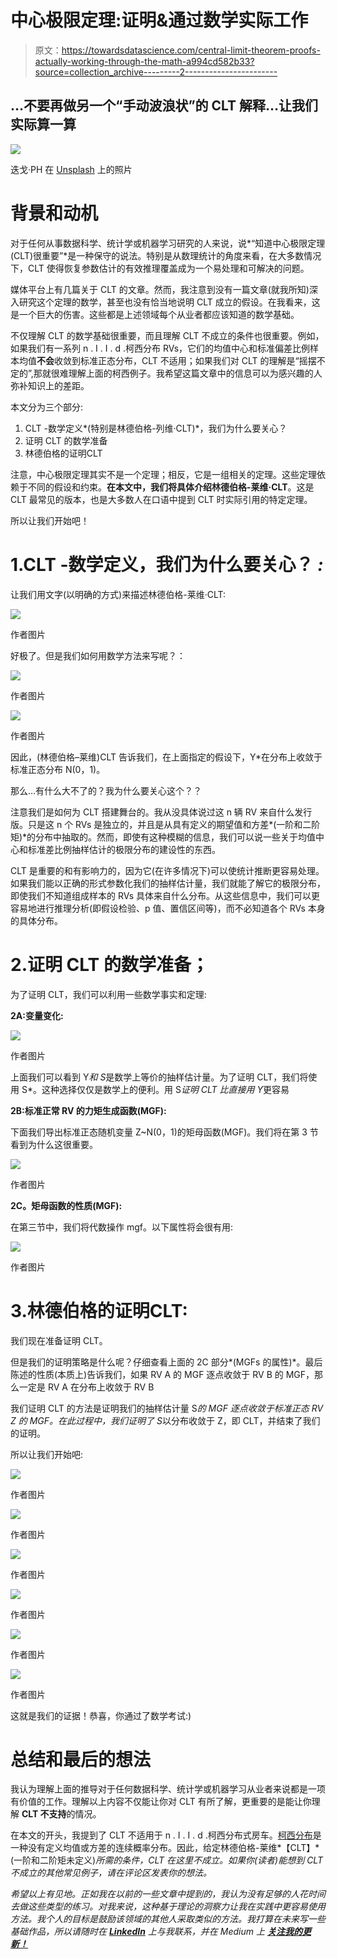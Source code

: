 # 中心极限定理:证明&通过数学实际工作

> 原文：<https://towardsdatascience.com/central-limit-theorem-proofs-actually-working-through-the-math-a994cd582b33?source=collection_archive---------2----------------------->

## …不要再做另一个“手动波浪状”的 CLT 解释…让我们实际算一算

![](img/9ebf3c1cb41bdf02cf97d503372e2970.png)

迭戈·PH 在 [Unsplash](https://unsplash.com?utm_source=medium&utm_medium=referral) 上的照片

# 背景和动机

对于任何从事数据科学、统计学或机器学习研究的人来说，说*“知道中心极限定理(CLT)很重要”*是一种保守的说法。特别是从数理统计的角度来看，在大多数情况下，CLT 使得恢复参数估计的有效推理覆盖成为一个易处理和可解决的问题。

媒体平台上有几篇关于 CLT 的文章。然而，我注意到没有一篇文章(就我所知)深入研究这个定理的数学，甚至也没有恰当地说明 CLT 成立的假设。在我看来，这是一个巨大的伤害。这些都是上述领域每个从业者都应该知道的数学基础。

不仅理解 CLT 的数学基础很重要，而且理解 CLT 不成立的条件也很重要。例如，如果我们有一系列 n . I . I . d .柯西分布 RVs，它们的均值中心和标准偏差比例样本均值**不会**收敛到标准正态分布，CLT 不适用；如果我们对 CLT 的理解是“摇摆不定的”,那就很难理解上面的柯西例子。我希望这篇文章中的信息可以为感兴趣的人弥补知识上的差距。

本文分为三个部分:

1.  CLT -数学定义*(特别是林德伯格-列维·CLT)*，我们为什么要关心？
2.  证明 CLT 的数学准备
3.  林德伯格的证明CLT

注意，中心极限定理其实不是一个定理；相反，它是一组相关的定理。这些定理依赖于不同的假设和约束。**在本文中，我们将具体介绍林德伯格-莱维·CLT**。这是 CLT 最常见的版本，也是大多数人在口语中提到 CLT 时实际引用的特定定理。

所以让我们开始吧！

# 1.CLT -数学定义，我们为什么要关心？ *:*

让我们用文字(以明确的方式)来描述林德伯格-莱维·CLT:

![](img/adae1d364d56b9743f2860bc235bbefc.png)

作者图片

好极了。但是我们如何用数学方法来写呢？：

![](img/47f4ecfcb05ae0dca40bae8d36327b7a.png)

作者图片

![](img/4f6ea6b6909c1d062042688f08c0d47f.png)

作者图片

因此，(林德伯格–莱维)CLT 告诉我们，在上面指定的假设下，Y*在分布上收敛于标准正态分布 N(0，1)。

那么…有什么大不了的？我为什么要关心这个？？

注意我们是如何为 CLT 搭建舞台的。我从没具体说过这 n 辆 RV 来自什么发行版。只是这 n 个 RVs 是独立的，并且是从具有定义的期望值和方差*(一阶和二阶矩)*的分布中抽取的。然而，即使有这种模糊的信息，我们可以说一些关于均值中心和标准差比例抽样估计的极限分布的建设性的东西。

CLT 是重要的和有影响力的，因为它(在许多情况下)可以使统计推断更容易处理。如果我们能以正确的形式参数化我们的抽样估计量，我们就能了解它的极限分布，即使我们不知道组成样本的 RVs 具体来自什么分布。从这些信息中，我们可以更容易地进行推理分析(即假设检验、p 值、置信区间等)，而不必知道各个 RVs 本身的具体分布。

# 2.证明 CLT 的数学准备；

为了证明 CLT，我们可以利用一些数学事实和定理:

**2A:变量变化:**

![](img/2a1a7a248ad2530c3ddb5f798e0bec5b.png)

作者图片

上面我们可以看到 Y*和 S*是数学上等价的抽样估计量。为了证明 CLT，我们将使用 S*。这种选择仅仅是数学上的便利。用 S*证明 CLT 比直接用 Y*更容易

**2B:标准正常 RV 的力矩生成函数(MGF):**

下面我们导出标准正态随机变量 Z~N(0，1)的矩母函数(MGF)。我们将在第 3 节看到为什么这很重要。

![](img/a18c6c0b6e2f3b26f78d057820d0d449.png)

作者图片

**2C。矩母函数的性质(MGF):**

在第三节中，我们将代数操作 mgf。以下属性将会很有用:

![](img/e8fad618c13ae3fc60ff8dd504c4f872.png)

作者图片

# 3.林德伯格的证明CLT:

我们现在准备证明 CLT。

但是我们的证明策略是什么呢？仔细查看上面的 2C 部分*(MGFs 的属性)*。最后陈述的性质(本质上)告诉我们，如果 RV A 的 MGF 逐点收敛于 RV B 的 MGF，那么一定是 RV A 在分布上收敛于 RV B

我们证明 CLT 的方法是证明我们的抽样估计量 S*的 MGF 逐点收敛于标准正态 RV Z 的 MGF。在此过程中，我们证明了 S*以分布收敛于 Z，即 CLT，并结束了我们的证明。

所以让我们开始吧:

![](img/f73d6113f2584c61162224f26804c4eb.png)

作者图片

![](img/cad8bfd6ea99f98fe91ff5f1364afc65.png)

作者图片

![](img/78f7301931b682f82c2f6d0c406373ae.png)

作者图片

![](img/3fbe57b772147862e6c3e2187e7ca222.png)

作者图片

![](img/f43d4e6f5ddce43b755e565f3adbca5a.png)

作者图片

![](img/b24343c4770145294b4286d5ceeb48cf.png)

作者图片

这就是我们的证据！恭喜，你通过了数学考试:)

# 总结和最后的想法

我认为理解上面的推导对于任何数据科学、统计学或机器学习从业者来说都是一项有价值的工作。理解以上内容不仅能让你对 CLT 有所了解，更重要的是能让你理解 **CLT 不支持**的情况。

在本文的开头，我提到了 CLT 不适用于 n . I . I . d .柯西分布式房车。[柯西分布](https://en.wikipedia.org/wiki/Cauchy_distribution)是一种没有定义均值或方差的连续概率分布。因此，给定林德伯格-莱维*【CLT】*(一阶和二阶矩未定义)*所需的条件，CLT 在这里不成立。如果你(读者)能想到 CLT 不成立的其他常见例子，请在评论区发表你的想法。*

*希望以上有见地。正如我在以前的一些文章中提到的，我认为没有足够的人花时间去做这些类型的练习。对我来说，这种基于理论的洞察力让我在实践中更容易使用方法。我个人的目标是鼓励该领域的其他人采取类似的方法。我打算在未来写一些基础作品，所以请随时在 [**LinkedIn**](http://www.linkedin.com/in/andrew-rothman-49739630) 上与我联系，并在 Medium 上 [**关注我的更新！**](https://anr248.medium.com/)*